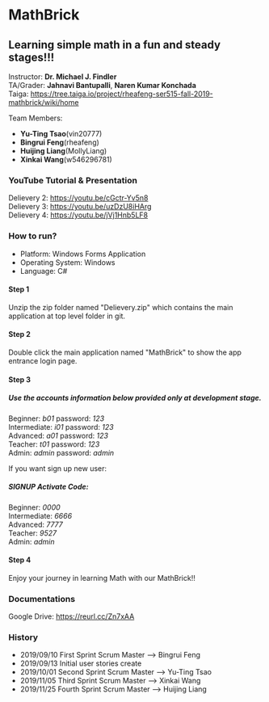 # MathBrick
## Learning simple math in a fun and steady stages!!!

Instructor: **Dr. Michael J. Findler** <br>
TA/Grader: **Jahnavi Bantupalli**, **Naren Kumar Konchada** <br>
Taiga: https://tree.taiga.io/project/rheafeng-ser515-fall-2019-mathbrick/wiki/home

Team Members: 
* **Yu-Ting Tsao**(vin20777)
* **Bingrui Feng**(rheafeng)
* **Huijing Liang**(MollyLiang)
* **Xinkai Wang**(w546296781)

### YouTube Tutorial & Presentation
Delievery 2: https://youtu.be/cGctr-Yv5n8 <br>
Delievery 3: https://youtu.be/uzDzU8iHArg <br>
Delievery 4: https://youtu.be/jVj1Hnb5LF8

### How to run?
* Platform: Windows Forms Application
* Operating System: Windows
* Language: C#
#### Step 1
Unzip the zip folder named "Delievery.zip" which contains the main application at top level folder in git.
#### Step 2
Double click the main application named "MathBrick" to show the app entrance login page.
#### Step 3
##### Use the accounts information below provided only at development stage.<br>
Beginner: *b01* password: *123*<br>
Intermediate: *i01* password: *123*<br>
Advanced: *a01* password: *123*<br>
Teacher: *t01* password: *123*<br>
Admin: *admin* password: *admin*

If you want sign up new user:<br>
##### SIGNUP Activate Code:<br>
Beginner: *0000*<br>
Intermediate: *6666*<br>
Advanced: *7777*<br>
Teacher: *9527*<br>
Admin: *admin*<br>

#### Step 4
Enjoy your journey in learning Math with our MathBrick!!

### Documentations
Google Drive: https://reurl.cc/Zn7xAA

### History
* 2019/09/10 First Sprint Scrum Master --> Bingrui Feng
* 2019/09/13 Initial user stories create
* 2019/10/01 Second Sprint Scrum Master --> Yu-Ting Tsao
* 2019/11/05 Third Sprint Scrum Master --> Xinkai Wang
* 2019/11/25 Fourth Sprint Scrum Master --> Huijing Liang

